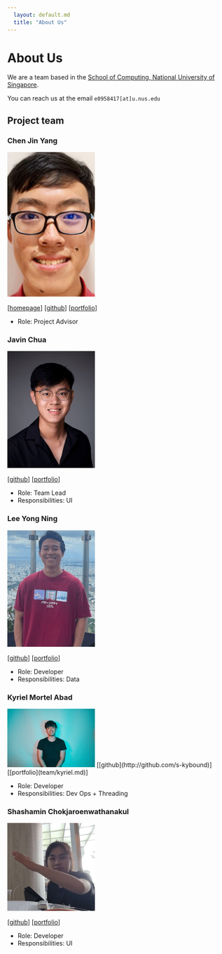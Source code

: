 ```yaml
---
  layout: default.md
  title: "About Us"
---
```


# About Us

We are a team based in the [School of Computing, National University of Singapore](http://www.comp.nus.edu.sg).

You can reach us at the email `e0958417[at]u.nus.edu`

## Project team

### Chen Jin Yang

<img src="images/jinyang.png" width="200px">

[[homepage](https://www.linkedin.com/in/chen-jin-yang-37baa8202/)]
[[github](https://github.com/jinyang628)]
[[portfolio](team/jinyang628.md)]

* Role: Project Advisor

### Javin Chua

<img src="images/javin.png" width="200px">

[[github](http://github.com/javinchua)]
[[portfolio](team/javin.md)]

* Role: Team Lead
* Responsibilities: UI

### Lee Yong Ning

<img src="images/yongning.png" width="200px">

[[github](http://github.com/yongning0310)] 
[[portfolio](team/yongning.md)]

* Role: Developer
* Responsibilities: Data

### Kyriel Mortel Abad

<img src="images/kyriel.png" width="200px">
[[github](http://github.com/s-kybound)]
[[portfolio](team/kyriel.md)]

* Role: Developer
* Responsibilities: Dev Ops + Threading

### Shashamin Chokjaroenwathanakul

<img src="images/shashamin.png" width="200px">

[[github](http://github.com/shashahchk)]
[[portfolio](team/shashamin.md)]

* Role: Developer
* Responsibilities: UI
